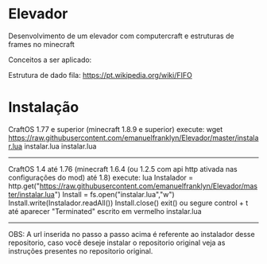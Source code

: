 # Elevador
Desenvolvimento de um elevador com computercraft e estruturas de frames no minecraft

Conceitos a ser aplicado:

Estrutura de dado fila: https://pt.wikipedia.org/wiki/FIFO

# Instalação
CraftOS 1.77 e superior (minecraft 1.8.9 e superior)
execute:
wget https://raw.githubusercontent.com/emanuelfranklyn/Elevador/master/instalar.lua instalar.lua
instalar.lua
- - - - - - - - - - - - - - -
CraftOS 1.4 até 1.76 (minecraft 1.6.4 (ou 1.2.5 com api http ativada nas configurações do mod) até 1.8)
execute:
lua
Instalador = http.get("https://raw.githubusercontent.com/emanuelfranklyn/Elevador/master/instalar.lua")
Install = fs.open("instalar.lua","w")
Install.write(Instalador.readAll())
Install.close()
exit() ou segure control + t até aparecer "Terminated" escrito em vermelho
instalar.lua
- - - - - - - - - - - - - - -
OBS: A url inserida no passo a passo acima é referente ao instalador desse repositorio, caso você deseje instalar o repositorio original veja as instruções presentes no repositorio original.
